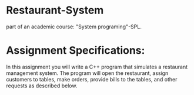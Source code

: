 # Restaurant-System
part of an academic course: "System programing"-SPL. 


# Assignment Specifications:
In this assignment you will write a C++ program that simulates a restaurant management
system. The program will open the restaurant, assign customers to tables, make orders,
provide bills to the tables, and other requests as described below.

